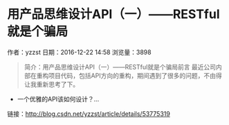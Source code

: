 # 用产品思维设计API（一）——RESTful就是个骗局
作者：yzzst
日期：2016-12-22 14:58
浏览量：3898
> 简介：用产品思维设计API（一）——RESTful就是个骗局前言
  最近公司内部在重构项目代码，包括API方向的重构，期间遇到了很多的问题，不由得让我重新思考了下。 
  - 一个优雅的API该如何设计？...

 链接：http://blog.csdn.net/yzzst/article/details/53775319
